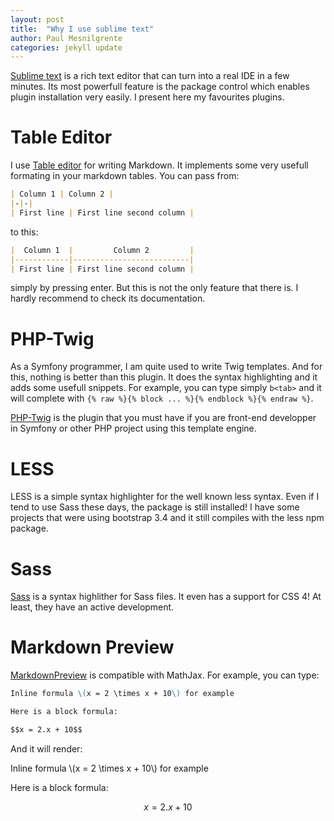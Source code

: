 ```yaml
---
layout: post
title:  "Why I use sublime text"
author: Paul Mesnilgrente
categories: jekyll update
---
```

[Sublime text](http://www.sublimetext.com/) is a rich text editor that can turn into a real IDE in a few
minutes. Its most powerfull feature is the package control which enables plugin
installation very easily. I present here my favourites plugins.

# Table Editor

I use [Table editor](https://github.com/vkocubinsky/SublimeTableEditor) for writing Markdown. It implements
some very usefull formating in your markdown tables. You can pass from:

```markdown
| Column 1 | Column 2 |
|-|-|
| First line | First line second column |
```

to this:

```markdown
|  Column 1  |         Column 2         |
|------------|--------------------------|
| First line | First line second column |
```

simply by pressing enter. But this is not the only feature that there is. I hardly recommend to check
its documentation.

# PHP-Twig

As a Symfony programmer, I am quite used to write Twig templates. And for this, nothing is better than
this plugin. It does the syntax highlighting and it adds some usefull snippets. For example, you can type
simply `b<tab>` and it will complete with `{% raw %}{% block ... %}{% endblock %}{% endraw %}`.

[PHP-Twig](https://github.com/Anomareh/PHP-Twig.tmbundle) is the plugin that you must have if you are
front-end developper in Symfony or other PHP project using this template engine.

# LESS

LESS is a simple syntax highlighter for the well known less syntax. Even if I tend to use Sass
these days, the package is still installed! I have some projects that were using bootstrap 3.4
and it still compiles with the less npm package.

# Sass

[Sass](https://packagecontrol.io/packages/Sass) is a syntax highlither for Sass files. It even has a
support for CSS 4! At least, they have an active development.

# Markdown Preview

[MarkdownPreview](https://github.com/revolunet/sublimetext-markdown-preview)
is compatible with MathJax. For example, you can type:

```markdown
Inline formula \(x = 2 \times x + 10\) for example

Here is a block formula:

$$x = 2.x + 10$$
```

And it will render:

Inline formula \\(x = 2 \times x + 10\\) for example

Here is a block formula:

$$x = 2.x + 10$$
